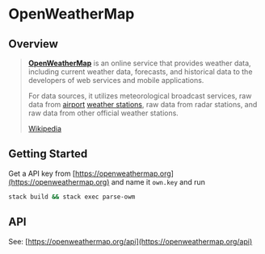 # OpenWeatherMap #

## Overview

> **[OpenWeatherMap](https://openweathermap.org)** is an online service that provides weather data, including current weather data, forecasts, and historical data to the developers of web services and mobile applications. 
>
> For data sources, it utilizes meteorological broadcast services, raw data from [airport](https://en.wikipedia.org/wiki/Airport) [weather stations](https://en.wikipedia.org/wiki/Weather_station), raw data from radar stations, and raw data from other official weather stations. 
>
> [Wikipedia](https://en.wikipedia.org/wiki/OpenWeatherMap)

## Getting Started

Get a API key from [https://openweathermap.org](https://openweathermap.org) and name it `own.key` and run

```bash
stack build && stack exec parse-owm
```

## API

See: [https://openweathermap.org/api](https://openweathermap.org/api)

